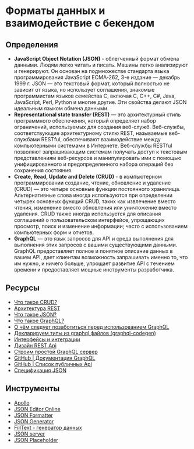 # Форматы данных и взаимодействие с бекендом

## Определения

- **JavaScript Object Notation (JSON)** - облегченный формат обмена данными. Людям легко читать и писать. Машины легко анализируют и генерируют. Он основан на подмножестве стандарта языка программирования JavaScript ECMA-262, 3-е издание — декабрь 1999 г. JSON — это текстовый формат, который полностью не зависит от языка, но использует соглашения, знакомые программистам языков семейства C, включая C, C++, C#, Java, JavaScript, Perl, Python и многие другие. Эти свойства делают JSON идеальным языком обмена данными.
- **Representational state transfer (REST)** — это архитектурный стиль программного обеспечения, который определяет набор ограничений, используемых для создания веб-служб. Веб-службы, соответствующие архитектурному стилю REST, называемые веб-службами RESTful, обеспечивают взаимодействие между компьютерными системами в Интернете. Веб-службы RESTful позволяют запрашивающим системам получать доступ к текстовым представлениям веб-ресурсов и манипулировать ими с помощью унифицированного и предопределенного набора операций без сохранения состояния.
- **Create, Read, Update and Delete (CRUD)** - в компьютерном программировании создание, чтение, обновление и удаление (CRUD) — это четыре основные функции постоянного хранилища. Альтернативные слова иногда используются при определении четырех основных функций CRUD, таких как извлечение вместо чтения, изменение вместо обновления или уничтожение вместо удаления. CRUD также иногда используется для описания соглашений о пользовательском интерфейсе, упрощающих просмотр, поиск и изменение информации; часто с использованием компьютерных форм и отчетов.
- **GraphQL** — это язык запросов для API и среда выполнения для выполнения этих запросов с вашими существующими данными. GraphQL предоставляет полное и понятное описание данных в вашем API, дает клиентам возможность запрашивать именно то, что им нужно, и ничего больше, упрощает развитие API с течением времени и предоставляет мощные инструменты разработчика.

## Ресурсы

- [Что такое CRUD?](https://www.codecademy.com/article/what-is-crud)
- [Архитектура REST](https://habr.com/ru/post/38730/)
- [Что такое JSON?](https://habr.com/ru/post/554274/)
- [Что такое GraphQL?](https://habr.com/ru/post/326986/)
- [О чём следует позаботиться перед использованием GraphQL](graphql)
- [Декларируем типы из graphql файлов (graphql-codegen)](graphqltypes)
- [Интерфейсы и интеграции](https://cfl.itech-group.ru/pages/viewpage.action?pageId=93619964)
- [Дизайн REST Api](https://habr.com/ru/post/323010/)
- [Строим простой GraphQL сервер](https://habr.com/ru/post/424199/)
- [GitHub | Документация GraphQL](https://github.com/nepster-web/GraphQL-ru)
- [GitHub | Список публичных Api](https://github.com/toddmotto/public-apis)
- [Спецификация JSON](https://jsonapi.org/format/)

## Инструменты

- [Apollo](https://www.apollographql.com/docs/)
- [JSON Editor Online](https://jsoneditoronline.org/)
- [JSON Formatter](https://jsonformatter.org/)
- [JSON Generator](https://json-generator.com/)
- [FillText - генератор данных](http://www.filltext.com/)
- [JSON server](https://github.com/typicode/json-server)
- [JSON Placeholder](http://jsonplaceholder.typicode.com/)
